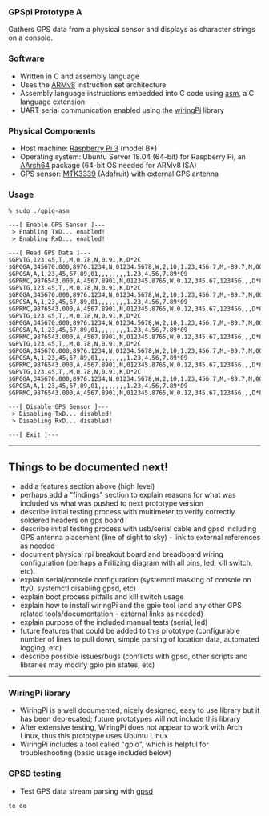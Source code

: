 ### GPSpi Prototype A
Gathers GPS data from a physical sensor and displays as character strings on a console.

### Software
* Written in C and assembly language
* Uses the [ARMv8](https://developer.arm.com/documentation/den0024/a/an-introduction-to-the-armv8-instruction-sets) instruction set architecture
* Assembly language instructions embedded into C code using [asm](https://gcc.gnu.org/onlinedocs/gcc/Using-Assembly-Language-with-C.html), a C language extension
* UART serial communication enabled using the [wiringPi](http://wiringpi.com/) library

### Physical Components
* Host machine: [Raspberry Pi 3](https://www.raspberrypi.org/documentation/hardware/raspberrypi/README.md) (model B+)
* Operating system: Ubuntu Server 18.04 (64-bit) for Raspberry Pi, an [AArch64](https://archlinuxarm.org/packages/aarch64/linux-aarch64) package (64-bit OS needed for ARMv8 ISA)
* GPS sensor: [MTK3339](https://learn.adafruit.com/adafruit-ultimate-gps/overview) (Adafruit) with external GPS antenna

### Usage
~~~
% sudo ./gpio-asm

---[ Enable GPS Sensor ]---
 > Enabling TxD... enabled!
 > Enabling RxD... enabled!

---[ Read GPS Data ]---
$GPVTG,123.45,T,,M,0.78,N,0.91,K,D*2C
$GPGGA,345670.000,8976.1234,N,01234.5678,W,2,10,1.23,456.7,M,-89.7,M,0000,0000*89
$GPGSA,A,1,23,45,67,89,01,,,,,,,,1.23,4.56,7.89*09
$GPRMC,9876543.000,A,4567.8901,N,012345.8765,W,0.12,345.67,123456,,,D*88
$GPVTG,123.45,T,,M,0.78,N,0.91,K,D*2C
$GPGGA,345670.000,8976.1234,N,01234.5678,W,2,10,1.23,456.7,M,-89.7,M,0000,0000*89
$GPGSA,A,1,23,45,67,89,01,,,,,,,,1.23,4.56,7.89*09
$GPRMC,9876543.000,A,4567.8901,N,012345.8765,W,0.12,345.67,123456,,,D*88
$GPVTG,123.45,T,,M,0.78,N,0.91,K,D*2C
$GPGGA,345670.000,8976.1234,N,01234.5678,W,2,10,1.23,456.7,M,-89.7,M,0000,0000*89
$GPGSA,A,1,23,45,67,89,01,,,,,,,,1.23,4.56,7.89*09
$GPRMC,9876543.000,A,4567.8901,N,012345.8765,W,0.12,345.67,123456,,,D*88
$GPVTG,123.45,T,,M,0.78,N,0.91,K,D*2C
$GPGGA,345670.000,8976.1234,N,01234.5678,W,2,10,1.23,456.7,M,-89.7,M,0000,0000*89
$GPGSA,A,1,23,45,67,89,01,,,,,,,,1.23,4.56,7.89*09
$GPRMC,9876543.000,A,4567.8901,N,012345.8765,W,0.12,345.67,123456,,,D*88
$GPVTG,123.45,T,,M,0.78,N,0.91,K,D*2C
$GPGGA,345670.000,8976.1234,N,01234.5678,W,2,10,1.23,456.7,M,-89.7,M,0000,0000*89
$GPGSA,A,1,23,45,67,89,01,,,,,,,,1.23,4.56,7.89*09
$GPRMC,9876543.000,A,4567.8901,N,012345.8765,W,0.12,345.67,123456,,,D*88

---[ Disable GPS Sensor ]---
 > Disabling TxD... disabled!
 > Disabling RxD... disabled!

---[ Exit ]---
~~~

--- 

## Things to be documented next!
- add a features section above (high level)
- perhaps add a "findings" section to explain reasons for what was included vs what was pushed to next prototype version
- describe initial testing process with multimeter to verify correctly soldered headers on gps board
- describe initial testing process with usb/serial cable and gpsd including GPS antenna placement (line of sight to sky) - link to external references as needed
- document physical rpi breakout board and breadboard wiring configuration (perhaps a Fritizing diagram with all pins, led, kill switch, etc).
- explain serial/console configuration (systemctl masking of console on tty0, systemctl disabling gpsd, etc)
- explain boot process pitfalls and kill switch usage
- explain how to install wiringPi and the gpio tool (and any other GPS related tools/documentation - external links as needed)
- explain purpose of the included manual tests (serial, led)
- future features that could be added to this prototype (configurable number of lines to pull down, simple parsing of location data, automated logging, etc)
- describe possible issues/bugs (conflicts with gpsd, other scripts and libraries may modify gpio pin states, etc)

---

### WiringPi library
* WiringPi is a well documented, nicely designed, easy to use library but it has been deprecated; future prototypes will not include this library
* After extensive testing, WiringPi does not appear to work with Arch Linux, thus this prototype uses Ubuntu Linux
* WiringPi includes a tool called "gpio", which is helpful for troubleshooting (basic usage included below)

### GPSD testing
* Test GPS data stream parsing with [gpsd](https://gpsd.gitlab.io/gpsd/index.html)
~~~
to do
~~~


